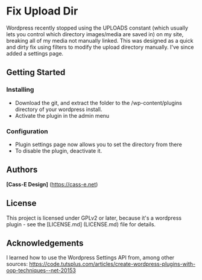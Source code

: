 # Fix Upload Dir
Wordpress recently stopped using the UPLOADS constant (which usually lets you control which directory images/media are saved in) on my site, breaking all of my media not manually linked. This was designed as a quick and dirty fix using filters to modify the upload directory manually. 
I've since added  a settings page.

## Getting Started

### Installing
* Download the git, and extract the folder to the /wp-content/plugins directory of your wordpress install.
* Activate the plugin in the admin menu
### Configuration
* Plugin settings page now allows you to set the directory from there
* To disable the plugin, deactivate it.

## Authors
**[Cass-E Design]** (https://cass-e.net)

## License
This project is licensed under GPLv2 or later, because it's a wordpress plugin - see the [LICENSE.md] (LICENSE.md) file for details.

## Acknowledgements
I learned how to use the Wordpress Settings API from, among other sources: https://code.tutsplus.com/articles/create-wordpress-plugins-with-oop-techniques--net-20153